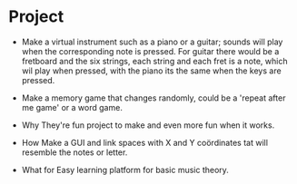 # Project

* Make a virtual instrument such as a piano or a guitar; sounds will play when the corresponding note is pressed.
For guitar there would be a fretboard and the six strings, each string and each fret is a note, which wil play when pressed, with the piano its the same when the keys are pressed.

* Make a memory game that changes randomly, could be a 'repeat after me game' or a word game.

* Why
They're fun project to make and even more fun when it works.

* How
Make a GUI and link spaces with X and Y coördinates tat will resemble the notes or letter.

* What for
Easy learning platform for basic music theory.
